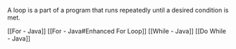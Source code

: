 A loop is a part of a program that runs repeatedly until a desired condition is met. 

[[For - Java]]
[[For - Java#Enhanced For Loop]]
[[While - Java]]
[[Do While - Java]]



